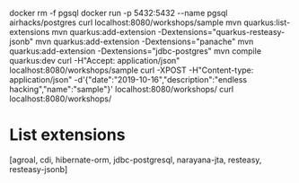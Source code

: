 docker rm -f pgsql
docker run -p 5432:5432 --name pgsql airhacks/postgres
curl localhost:8080/workshops/sample
mvn quarkus:list-extensions
mvn quarkus:add-extension -Dextensions="quarkus-resteasy-jsonb"
mvn quarkus:add-extension -Dextensions="panache"
mvn quarkus:add-extension -Dextensions="jdbc-postgres"
mvn compile quarkus:dev
curl -H"Accept: application/json" localhost:8080/workshops/sample
curl -XPOST -H"Content-type: application/json" -d'{"date":"2019-10-16","description":"endless hacking","name":"sample"}' localhost:8080/workshops/
curl localhost:8080/workshops/

        

# List extensions

[agroal, cdi, hibernate-orm, jdbc-postgresql, narayana-jta, resteasy, resteasy-jsonb]